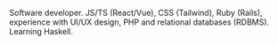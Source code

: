 Software developer.
JS/TS (React/Vue), CSS (Tailwind), Ruby (Rails), experience with UI/UX design, PHP and relational databases (RDBMS). Learning Haskell.
